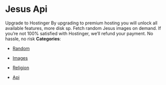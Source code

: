 # Jesus Api


Upgrade to Hostinger By upgrading to premium hosting you will unlock all available features, more disk sp. Fetch random Jesus images on demand.  If you’re not 100% satisfied with Hostinger, we’ll refund your payment. No hassle, no risk
**Categories**:

- [Random](https://github/awesome-apis/awesome-apis#random)

- [Images](https://github/awesome-apis/awesome-apis#images)

- [Religion](https://github/awesome-apis/awesome-apis#religion)

- [Api](https://github/awesome-apis/awesome-apis#api)



